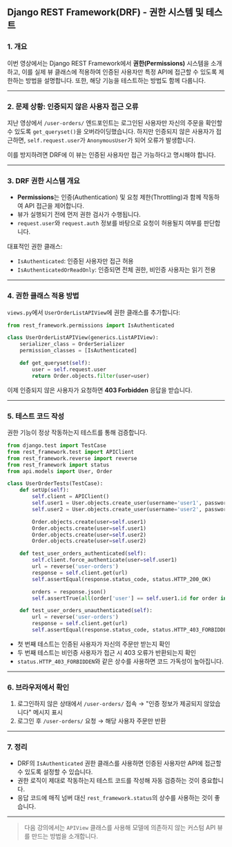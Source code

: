 

## Django REST Framework(DRF) - 권한 시스템 및 테스트

### 1. 개요

이번 영상에서는 Django REST Framework에서 **권한(Permissions)** 시스템을 소개하고, 이를 실제 뷰 클래스에 적용하여 인증된 사용자만 특정 API에 접근할 수 있도록 제한하는 방법을 설명합니다. 또한, 해당 기능을 테스트하는 방법도 함께 다룹니다.

---

### 2. 문제 상황: 인증되지 않은 사용자 접근 오류

지난 영상에서 `/user-orders/` 엔드포인트는 로그인된 사용자만 자신의 주문을 확인할 수 있도록 `get_queryset()`을 오버라이딩했습니다. 하지만 인증되지 않은 사용자가 접근하면, `self.request.user`가 `AnonymousUser`가 되어 오류가 발생합니다.

이를 방지하려면 DRF에 이 뷰는 인증된 사용자만 접근 가능하다고 명시해야 합니다.

---

### 3. DRF 권한 시스템 개요

* **Permissions**는 인증(Authentication) 및 요청 제한(Throttling)과 함께 작동하여 API 접근을 제어합니다.
* 뷰가 실행되기 전에 먼저 권한 검사가 수행됩니다.
* `request.user`와 `request.auth` 정보를 바탕으로 요청이 허용될지 여부를 판단합니다.

대표적인 권한 클래스:

* `IsAuthenticated`: 인증된 사용자만 접근 허용
* `IsAuthenticatedOrReadOnly`: 인증되면 전체 권한, 비인증 사용자는 읽기 전용

---

### 4. 권한 클래스 적용 방법

`views.py`에서 `UserOrderListAPIView`에 권한 클래스를 추가합니다:

```python
from rest_framework.permissions import IsAuthenticated

class UserOrderListAPIView(generics.ListAPIView):
    serializer_class = OrderSerializer
    permission_classes = [IsAuthenticated]

    def get_queryset(self):
        user = self.request.user
        return Order.objects.filter(user=user)
```

이제 인증되지 않은 사용자가 요청하면 **403 Forbidden** 응답을 받습니다.

---

### 5. 테스트 코드 작성

권한 기능이 정상 작동하는지 테스트를 통해 검증합니다.

```python
from django.test import TestCase
from rest_framework.test import APIClient
from rest_framework.reverse import reverse
from rest_framework import status
from api.models import User, Order

class UserOrderTests(TestCase):
    def setUp(self):
        self.client = APIClient()
        self.user1 = User.objects.create_user(username='user1', password='pass')
        self.user2 = User.objects.create_user(username='user2', password='pass')

        Order.objects.create(user=self.user1)
        Order.objects.create(user=self.user1)
        Order.objects.create(user=self.user2)
        Order.objects.create(user=self.user2)

    def test_user_orders_authenticated(self):
        self.client.force_authenticate(user=self.user1)
        url = reverse('user-orders')
        response = self.client.get(url)
        self.assertEqual(response.status_code, status.HTTP_200_OK)

        orders = response.json()
        self.assertTrue(all(order['user'] == self.user1.id for order in orders))

    def test_user_orders_unauthenticated(self):
        url = reverse('user-orders')
        response = self.client.get(url)
        self.assertEqual(response.status_code, status.HTTP_403_FORBIDDEN)
```

* 첫 번째 테스트는 인증된 사용자가 자신의 주문만 받는지 확인
* 두 번째 테스트는 비인증 사용자가 접근 시 403 오류가 반환되는지 확인
* `status.HTTP_403_FORBIDDEN`와 같은 상수를 사용하면 코드 가독성이 높아집니다.

---

### 6. 브라우저에서 확인

1. 로그인하지 않은 상태에서 `/user-orders/` 접속 → "인증 정보가 제공되지 않았습니다" 메시지 표시
2. 로그인 후 `/user-orders/` 요청 → 해당 사용자 주문만 반환

---

### 7. 정리

* DRF의 `IsAuthenticated` 권한 클래스를 사용하면 인증된 사용자만 API에 접근할 수 있도록 설정할 수 있습니다.
* 권한 로직이 제대로 작동하는지 테스트 코드를 작성해 자동 검증하는 것이 중요합니다.
* 응답 코드에 매직 넘버 대신 `rest_framework.status`의 상수를 사용하는 것이 좋습니다.

---

> 다음 강의에서는 `APIView` 클래스를 사용해 모델에 의존하지 않는 커스텀 API 뷰를 만드는 방법을 소개합니다.



